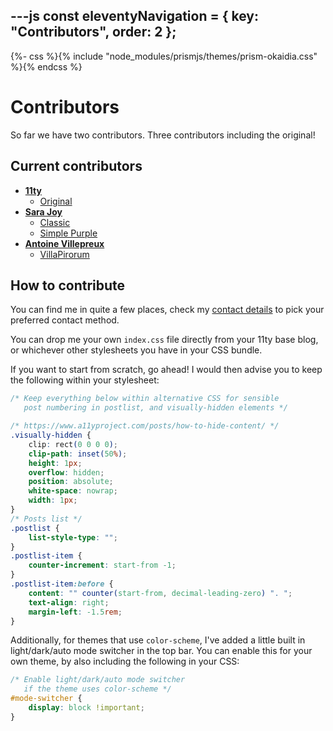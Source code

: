 ---js
const eleventyNavigation = {
	key: "Contributors",
	order: 2
};
---
{%- css %}{% include "node_modules/prismjs/themes/prism-okaidia.css" %}{% endcss %}

# Contributors

So far we have two contributors. Three contributors including the original!

## Current contributors

- **[11ty](https://www.11ty.dev/)**
  - [Original](?theme=original)
- **[Sara Joy](https://sarajoy.dev/)**
  - [Classic](?theme=classic)
  - [Simple Purple](?theme=simple-purple)
- **[Antoine Villepreux](https://villapirorum.netlify.app/web/)**
	- [VillaPirorum](?theme=villapirorum)

## How to contribute

You can find me in quite a few places, check my [contact details](https://sarajoy.dev/#find) to pick your preferred contact method.

You can drop me your own `index.css` file directly from your 11ty base blog, or whichever other stylesheets you have in your CSS bundle.

If you want to start from scratch, go ahead! I would then advise you to keep the following within your stylesheet:

```css
/* Keep everything below within alternative CSS for sensible
   post numbering in postlist, and visually-hidden elements */

/* https://www.a11yproject.com/posts/how-to-hide-content/ */
.visually-hidden {
	clip: rect(0 0 0 0);
	clip-path: inset(50%);
	height: 1px;
	overflow: hidden;
	position: absolute;
	white-space: nowrap;
	width: 1px;
}
/* Posts list */
.postlist {
	list-style-type: "";
}
.postlist-item {
	counter-increment: start-from -1;
}
.postlist-item:before {
	content: "" counter(start-from, decimal-leading-zero) ". ";
	text-align: right;
	margin-left: -1.5rem;
}
```
Additionally, for themes that use `color-scheme`, I've added a little built in light/dark/auto mode switcher in the top bar. You can enable this for your own theme, by also including the following in your CSS:
```css
/* Enable light/dark/auto mode switcher
   if the theme uses color-scheme */
#mode-switcher {
	display: block !important;
}
```